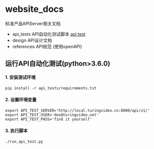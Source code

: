 # website_docs

标准产品APIServer相关文档

- api_tests API自动化测试脚本 [api test](https://docs.turingvideo.cn/best_practices/restful-api-test/)
- design API设计文档
- references API规范 (使用openAPI)


## 运行API自动化测试(python>3.6.0)

#### 1. 安装测试环境

```shell
pip install -r api_tests/requirements.txt
```

#### 2. 设置环境变量

```shell
export API_TEST_SERVER='http://local.turingvideo.cn:8000/api/v1/'
export API_TEST_USER='dev@turingvideo.net'
export API_TEST_PASS='find it yourself'
```

#### 3. 执行脚本

```shell
./run_api_test.py
```
